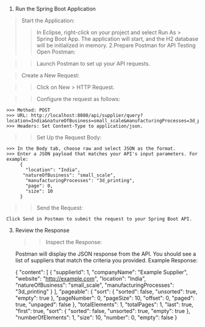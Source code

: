 1. Run the Spring Boot Application
> Start the Application:
   >> In Eclipse, right-click on your project and select Run As > Spring Boot App.
   >>The application will start, and the H2 database will be initialized in memory.
2.Prepare Postman for API Testing
> Open Postman:

  >>Launch Postman to set up your API requests.

> Create a New Request:

  >>Click on New > HTTP Request.

  >> Configure the request as follows:

    >>> Method: POST
    >>> URL: http://localhost:8080/api/supplier/query?location=India&natureOfBusiness=small_scale&manufacturingProcesses=3d_printing&page=0&size=10
    >>> Headers: Set Content-Type to application/json.
  >> Set Up the Request Body:

    >>> In the Body tab, choose raw and select JSON as the format.
    >>> Enter a JSON payload that matches your API's input parameters. For example:
         {
           "location": "India",
          "natureOfBusiness": "small_scale",
           "manufacturingProcesses": "3d_printing",
           "page": 0,
           "size": 10
         }
  >>Send the Request:

    Click Send in Postman to submit the request to your Spring Boot API.
3. Review the Response
   >>Inspect the Response:

    Postman will display the JSON response from the API. You should see a list of suppliers that match the criteria you provided.
   Example Response:

    {
    "content": [
        {
            "supplierId": 1,
            "companyName": "Example Supplier",
            "website": "http://example.com",
            "location": "India",
            "natureOfBusiness": "small_scale",
            "manufacturingProcesses": "3d_printing"
        }
    ],
    "pageable": {
        "sort": {
            "sorted": false,
            "unsorted": true,
            "empty": true
        },
        "pageNumber": 0,
        "pageSize": 10,
        "offset": 0,
        "paged": true,
        "unpaged": false
    },
    "totalElements": 1,
    "totalPages": 1,
    "last": true,
    "first": true,
    "sort": {
        "sorted": false,
        "unsorted": true,
        "empty": true
    },
    "numberOfElements": 1,
    "size": 10,
    "number": 0,
    "empty": false
}

